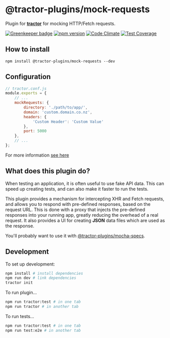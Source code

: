 # @tractor-plugins/mock-requests

Plugin for [**tractor**](https://github.com/TradeMe/tractor) for mocking HTTP/Fetch requests.

[![Greenkeeper badge](https://badges.greenkeeper.io/phenomnomnominal/tractor-plugin-mock-requests.svg)](https://greenkeeper.io/)
[![npm version](https://img.shields.io/npm/v/@tractor-plugins/mock-requests.svg)](https://www.npmjs.com/package/@tractor-plugins/mock-requests)
[![Code Climate](https://codeclimate.com/github/phenomnomnominal/tractor-plugin-mock-requests/badges/gpa.svg)](https://codeclimate.com/github/phenomnomnominal/tractor-plugin-mock-requests)
[![Test Coverage](https://codeclimate.com/github/phenomnomnominal/tractor-plugin-mock-requests/coverage.svg)](https://codeclimate.com/github/phenomnomnominal/tractor-plugin-mock-requests/coverage)

## How to install

`npm install @tractor-plugins/mock-requests --dev`

## Configuration

```javascript
// tractor.conf.js
module.exports = {
    // ...
    mockRequests: {
        directory: './path/to/app/',
        domain: 'custom.domain.co.nz',
        headers: {
            'Custom Header': 'Custom Value'
        },
        port: 5000
    },
    // ...
};
```

For more information [see here](./docs/configuration.md)

## What does this plugin do?

When testing an application, it is often useful to use fake API data. This can speed up creating tests, and can also make it faster to run the tests.

This plugin provides a mechanism for intercepting XHR and Fetch requests, and allows you to respond with pre-defined responses, based on the request URL. This is done with a proxy that injects the pre-defined responses into your running app, greatly reducing the overhead of a real request. It also provides a UI for creating **JSON** data files which are used as the response.

You'll probably want to use it with [@tractor-plugins/mocha-specs](https://github.com/phenomnomnominal/tractor-plugin-mocha-specs).

## Development

To set up development:

```sh
npm install # install dependencies
npm run dev # link dependencies
tractor init
```

To run plugin...

```sh
npm run tractor:test # in one tab
npm run tractor # in another tab
```

To run tests...

```sh
npm run tractor:test # in one tab
npm run test:e2e # in another tab
```
